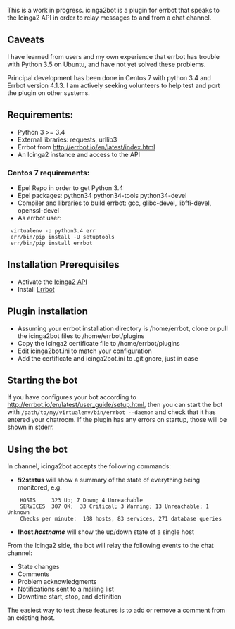 This is a work in progress.
icinga2bot is a plugin for errbot that speaks to the Icinga2 API in order to relay messages to and from a chat channel. 

## Caveats
I have learned from users and my own experience that errbot has trouble with Python 3.5 on Ubuntu, and have not yet solved these problems.

Principal development has been done in Centos 7 with python 3.4 and Errbot version 4.1.3. I am actively seeking volunteers to help test and port the plugin on other systems.

## Requirements:
* Python 3 >= 3.4 
* External libraries: requests, urllib3
* Errbot from http://errbot.io/en/latest/index.html
* An Icinga2 instance and access to the API 

### Centos 7 requirements:
* Epel Repo in order to get Python 3.4
* Epel packages: python34 python34-tools python34-devel
* Compiler and libraries to build errbot: gcc, glibc-devel, libffi-devel, openssl-devel
* As errbot user:
```
 virtualenv -p python3.4 err
 err/bin/pip install -U setuptools
 err/bin/pip install errbot
```

## Installation Prerequisites

* Activate the [Icinga2 API](https://docs.icinga.com/icinga2/snapshot/doc/module/icinga2/chapter/icinga2-api)
* Install [Errbot](http://errbot.io/en/latest/user_guide/setup.html) 

## Plugin installation
* Assuming your errbot installation directory is /home/errbot, clone or pull the icinga2bot files to /home/errbot/plugins
* Copy the Icinga2 certificate file to /home/errbot/plugins
* Edit icinga2bot.ini to match your configuration
* Add the certificate and icinga2bot.ini to .gitignore, just in case

## Starting the bot

If you have configures your bot according to http://errbot.io/en/latest/user_guide/setup.html, then you can start the bot with 
    ```/path/to/my/virtualenv/bin/errbot --daemon```
and check that it has entered your chatroom. If the plugin has any errors on startup, those will be shown in stderr.

## Using the bot

In channel, icinga2bot accepts the following commands:
* __!i2status__ will show a summary of the state of everything being monitored, e.g.
```
    HOSTS     323 Up; 7 Down; 4 Unreachable
    SERVICES  307 OK;  33 Critical; 3 Warning; 13 Unreachable; 1 Unknown
    Checks per minute:  108 hosts, 83 services, 271 database queries
```
* __!host *hostname*__ will show the up/down state of a single host

From the Icinga2 side, the bot will relay the following events to the chat channel:
* State changes
* Comments
* Problem acknowledgments 
* Notifications sent to a mailing list
* Downtime start, stop, and definition

The easiest way to test these features is to add or remove a comment from an existing host.


